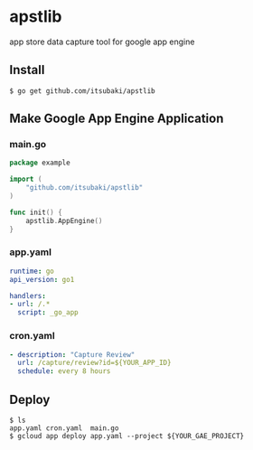 # apstlib
app store data capture tool for google app engine


## Install

```
$ go get github.com/itsubaki/apstlib
```

## Make Google App Engine Application

### main.go

```go
package example

import (
	"github.com/itsubaki/apstlib"
)

func init() {
	apstlib.AppEngine()
}
```

### app.yaml

```yaml
runtime: go
api_version: go1

handlers:
- url: /.*
  script: _go_app
```

### cron.yaml

```yaml
- description: "Capture Review"
  url: /capture/review?id=${YOUR_APP_ID}
  schedule: every 8 hours
```

## Deploy

```console
$ ls
app.yaml cron.yaml	main.go
$ gcloud app deploy app.yaml --project ${YOUR_GAE_PROJECT}
```
